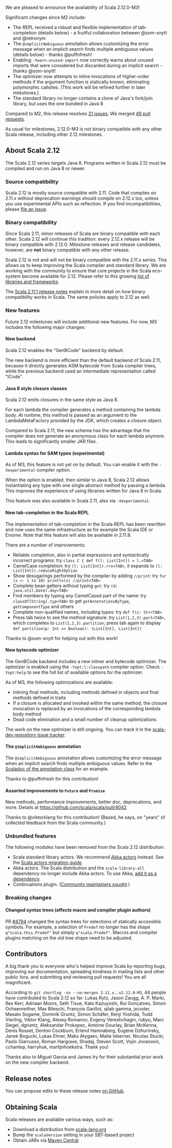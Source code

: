 We are pleased to announce the availability of Scala 2.12.0-M3!

Significant changes since M2 include:

* The REPL received a robust and flexible implementation of tab-completion (details below) - a fruitful collaboration between @som-snytt and @retronym
* The `@implicitAmbiguous` annotation allows customizing the error message when an implicit search finds multiple ambiguous values (details below) - thanks @puffnfresh!
* Enabling `-Ywarn-unused-import` now correctly warns about unused imports that were considered but discarded during an implicit search - thanks @som-snytt!
* The optimizer now attempts to inline invocations of higher-order methods if the argument function is statically known, eliminating polymorphic callsites. (This work will be refined further in later milestones.)
* The standard library no longer contains a clone of Java's fork/join library, but uses the one bundled in Java 8

Compared to M2, this release resolves [21 issues](https://issues.scala-lang.org/issues/?jql=project%20%3D%20SI%20AND%20status%20%3D%20CLOSED%20AND%20resolution%20%3D%20Fixed%20AND%20fixVersion%20%3D%20%22Scala%202.12.0-M3%22%20ORDER%20BY%20component%20ASC%2C%20priority%20DESC). We merged [49 pull requests](https://github.com/scala/scala/pulls?q=is%3Apr+is%3Amerged+milestone%3A2.12.0-M3).
<!-- Before upgrading, please also check the [known issues](https://issues.scala-lang.org/issues/?jql=project%20%3D%20SI%20AND%20status%3Dopen%20AND%20affectedVersion%20%3D%20%22Scala%202.11.7%22%20and%20fixVersion%20%3E%3D%20%22Scala%202.11.7%22%20ORDER%20BY%20component%20ASC%2C%20priority%20DESC) for this release.-->

As usual for milestones, 2.12.0-M3 is not binary compatible with any other Scala release, including other 2.12 milestones.

## About Scala 2.12

The Scala 2.12 series targets Java 8. Programs written in Scala 2.12 must be compiled and run on Java 8 or newer.

### Source compatibility

Scala 2.12 is mostly source compatible with 2.11.  Code that compiles on 2.11.x without deprecation warnings should compile on 2.12.x too, unless you use experimental APIs such as reflection.  If you find incompatibilities, please [file an issue](https://issues.scala-lang.org).

### Binary compatibility

Since Scala 2.11, minor releases of Scala are binary compatible with each other.
Scala 2.12 will continue this tradition: every 2.12.x release will be binary compatible with 2.12.0.
Milestone releases and release candidates, however, are **not** binary compatible with any other release.

Scala 2.12 is not and will not be binary compatible with the 2.11.x series.  This allows us to keep improving the Scala compiler and standard library.  We are working with the community to ensure that core projects in the Scala eco-system become available for 2.12.  Please refer to this growing [list of libraries and frameworks](https://github.com/scala/make-release-notes/blob/2.12.x/projects-2.12.md).

The [Scala 2.11.1 release notes](http://scala-lang.org/news/2.11.1) explain in more detail on how binary compatibility works in Scala.  The same policies apply to 2.12 as well.

### New features

Future 2.12 milestones will include additional new features. For now, M3 includes the following major changes:

#### New backend

Scala 2.12 enables the "GenBCode" backend by default.

The new backend is more efficient than the default backend of Scala 2.11, because it directly generates ASM bytecode from Scala compiler trees, while the previous backend used an intermediate representation called "ICode".

#### Java 8 style closure classes

Scala 2.12 emits closures in the same style as Java 8.

For each lambda the compiler generates a method containing the lambda body.
At runtime, this method is passed as an argument to the LambdaMetaFactory provided by the JDK, which creates a closure object.

Compared to Scala 2.11, the new scheme has the advantage that the compiler does not generate an anonymous class for each lambda anymore.
This leads to significantly smaller JAR files.

#### Lambda syntax for SAM types (experimental)

As of M3, this feature is not yet on by default.  You can enable it with the `-Xexperimental` compiler option.

When the option is enabled, then similar to Java 8, Scala 2.12 allows instantiating any type with one single abstract method by passing a lambda.  This improves the experience of using libraries written for Java 8 in Scala.

This feature was also available in Scala 2.11, also via `-Xexperimental`.

#### New tab-completion in the Scala REPL

The implementation of tab-completion in the Scala REPL has been rewritten and now uses the same infrastructure as for example the Scala IDE or Ensime. Note that this feature will also be available in 2.11.8.

There are a number of improvements:
* Reliable completion, also in partial expressions and syntactically incorrect programs: try `class C { def f(l: List[Int]) = l.<TAB>`
* CamelCase completion: try `(l: List[Int]).rro<TAB>`, it expands to `(l: List[Int]).reduceRightOption`
* Show desugarings performed by the compiler by adding `//print`: try `for (x <- 1 to 10) println(x) //print<TAB>`
* Complete bean getters without typing `get`: try `(d: java.util.Date).day<TAB>`
* Find members by typing any CamelCased part of the name: try `classOf[String].typ<TAB>` to get `getAnnotationsByType`, `getComponentType` and others
* Complete non-qualified names, including types: try `def f(s: Str<TAB>`
* Press tab twice to see the method signature: try `List(1,2,3).part<TAB>`, which completes to `List(1,2,3).partition`; press tab again to display `def partition(p: Int => Boolean): (List[Int], List[Int])`

Thanks to @som-snytt for helping out with this work!

#### New bytecode optimizer

The GenBCode backend includes a new inliner and bytecode optimizer.
The optimizer is enabled using the `-Yopt:l:classpath` compiler option.
Check `-Yopt:help` to see the full list of available options for the optimizer.

As of M3, the following optimizations are available:

* Inlining final methods, including methods defined in objects and final methods defined in traits
* If a closure is allocated and invoked within the same method, the closure invocation is replaced by an invocations of the corresponding lambda body method
* Dead code elimination and a small number of cleanup optimizations

The work on the new optimizer is still ongoing.  You can track it in the [scala-dev repository issue tracker](https://github.com/scala/scala-dev/labels/t%3Aoptimizer).

#### The `@implicitAmbiguous` annotation

The `@implicitAmbiguous` annotation allows customizing the error message when an implicit search finds multiple ambiguous values. Refer to the [Scaladoc of the annotation class](http://www.scala-lang.org/api/2.12.x/#scala.annotation.implicitAmbiguous) for an example.

Thanks to @puffnfresh for this contribution!

#### Assorted improvements to `Future` and `Promise`

New methods, performance improvements, better doc, deprecations, and
more.  Details at https://github.com/scala/scala/pull/4042

Thanks to @viktorklang for this contribution!  (Based, he says, on
"years" of collected feedback from the Scala community.)

### Unbundled features

The following modules have been removed from the Scala 2.12 distribution:

* Scala standard library actors.
  We recommend [Akka actors](http://akka.io/) instead.
  See the [Scala actors migration guide](http://docs.scala-lang.org/overviews/core/actors-migration-guide.html).
* Akka actors.
  The Scala distribution and the `scala-library-all` dependency no longer include Akka actors.
  To use Akka, [add it as a dependency](http://doc.akka.io/docs/akka/2.4.0/intro/getting-started.html).
* Continuations plugin.
  ([Community maintainers sought](https://github.com/scala/scala-continuations).)

### Breaking changes

#### Changed syntax trees (affects macro and compiler plugin authors)

PR [#4794](https://github.com/scala/scala/pull/4749) changed the syntax trees for selections of statically accessible symbols. For example, a selection of `Predef` no longer has the shape `q"scala.this.Predef"` but simply `q"scala.Predef"`. Macros and compiler plugins matching on the old tree shape need to be adjusted.

## Contributors

A big thank you to everyone who's helped improve Scala by reporting bugs, improving our documentation, spreading kindness in mailing lists and other public fora, and submitting and reviewing pull requests! You are all magnificent.

According to `git shortlog -sn --no-merges 2.11.x..v2.12.0-M3`, 44 people have contributed to Scala 2.12 so far: Lukas Rytz, Jason Zaugg, A. P. Marki, Rex Kerr, Adriaan Moors, Seth Tisue, Kato Kazuyoshi, Rui Gonçalves, Simon Ochsenreither, Max Bileschi, François Garillot, qilab gamma, jxcoder, Masato Sogame, Dominik Gruntz, Simon Schäfer, Kenji Yoshida, Todd Vierling, Viktor Klang, Alexey Romanov, Evgeny Vereshchagin, rubyu, Marc Siegel, dgruntz, Aleksandar Prokopec, Antoine Gourlay, Brian McKenna, Denis Rosset, Denton Cockburn, Erlend Hamnaberg, Eugene Dzhurinsky, Janek Bogucki, Lukas Elmer, Maks Atygaev, Malte Isberner, Nicolas Stucki, Paolo Giarrusso, Roman Hargrave, Shadaj, Steven Scott, Vojin Jovanovic, cchantep, harryhuk, martijnhoekstra. Thank you!

Thanks also to Miguel Garcia and James Iry for their substantial prior work on the new compiler backend.

## Release notes

You can propose edits to these release notes [on GitHub](https://github.com/scala/make-release-notes/blob/2.12.x/hand-written.md).

## Obtaining Scala

Scala releases are available various ways, such as:

<!-- re-add for 2.12.0 final?
* Get started with the [Hello Scala 2.12 template](https://typesafe.com/activator/template/hello-scala-2_12) in [Typesafe Activator](https://typesafe.com/platform/getstarted)
-->
* Download a distribution from [scala-lang.org](http://scala-lang.org/download/2.12.0-M3.html)
* Bump the `scalaVersion` setting in your SBT-based project
* Obtain JARs via [Maven Central](http://search.maven.org/#search%7Cga%7C1%7Cg%3A%22org.scala-lang%22%20AND%20v%3A%222.12.0-M3%22)
